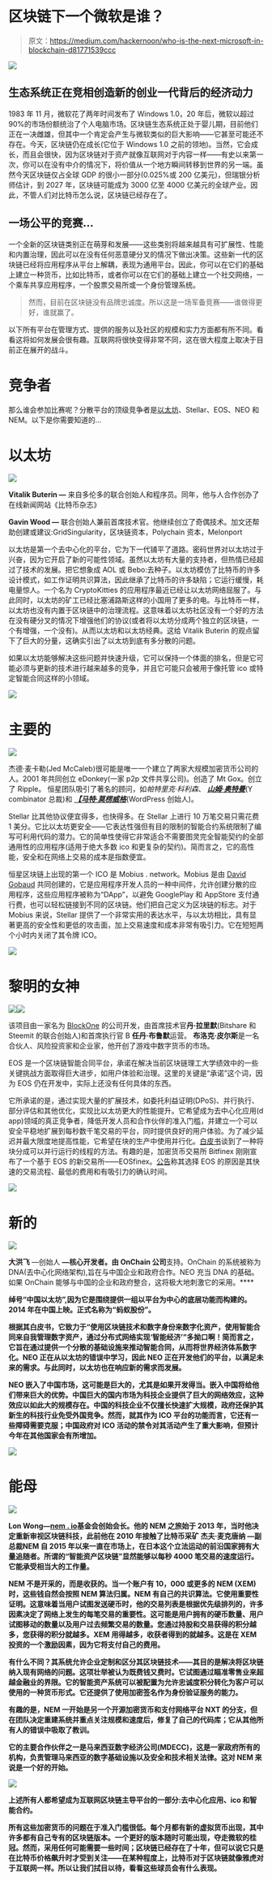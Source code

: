 # 区块链下一个微软是谁？

> 原文：<https://medium.com/hackernoon/who-is-the-next-microsoft-in-blockchain-d81771539ccc>

![](img/284c9dfcfe9a1c3e6463389113b6dfae.png)

## 生态系统正在竞相创造新的创业一代背后的经济动力

1983 年 11 月，微软花了两年时间发布了 Windows 1.0，20 年后，微软以超过 90%的市场份额统治了个人电脑市场。区块链生态系统正处于婴儿期，目前他们正在一决雌雄，但其中一个肯定会产生与微软类似的巨大影响——它甚至可能还不存在。今天，区块链仍在成长(它位于 Windows 1.0 之前的领地)。当然，它会成长，而且会很快，因为区块链对于资产就像互联网对于内容一样——有史以来第一次，你可以在没有中介的情况下，将价值从一个地方瞬间转移到世界的另一端。虽然今天区块链仅占全球 GDP 的很小一部分(0.025%或 200 亿美元)，但瑞银分析师估计，到 2027 年，区块链可能成为 3000 亿至 4000 亿美元的全球产业。因此，不管人们对比特币怎么说，区块链已经存在了。

## 一场公平的竞赛…

一个全新的区块链类别正在萌芽和发展——这些类别将越来越具有可扩展性、性能和内置治理，因此可以在没有任何恶意硬分叉的情况下做出决策。这些新一代的区块链已经将应用程序从平台上解耦，表现为通用平台。因此，你可以在它们的基础上建立一种货币，比如比特币，或者你可以在它们的基础上建立一个社交网络，一个乘车共享应用程序，一个股票交易所或一个身份管理系统。

> 然而，目前在区块链没有品牌忠诚度。所以这是一场军备竞赛——谁做得更好，谁就赢了。

以下所有平台在管理方式、提供的服务以及社区的规模和实力方面都有所不同。看看这将如何发展会很有趣。互联网将很快变得非常不同，这在很大程度上取决于目前正在展开的战斗。

# 竞争者

那么谁会参加比赛呢？分散平台的顶级竞争者是[以太坊](https://hackernoon.com/tagged/ethereum)、Stellar、EOS、NEO 和 NEM。以下是你需要知道的…

# 以太坊

![](img/545e328c7c0ee36dcc290f67dfa932cf.png)

**Vitalik Buterin —** 来自多伦多的联合创始人和程序员。同年，他与人合作创办了在线新闻网站《比特币杂志》

**Gavin Wood —** 联合创始人兼前首席技术官。他继续创立了奇偶技术。加文还帮助创建或建议:GridSingularity，区块链资本，Polychain 资本，Melonport

以太坊是第一个去中心化的平台，它为下一代铺平了道路。密码世界对以太坊过于兴奋，因为它开启了新的可能性领域。虽然以太坊有大量的支持者，但热情已经超过了技术的发展。把它想象成 AOL 或 Bebo:去种子。以太坊模仿了比特币的许多设计模式，如工作证明共识算法，因此继承了比特币的许多缺陷；它运行缓慢，耗电量惊人。一个名为 CryptoKitties 的应用程序最近已经让以太坊网络屈服了。与此同时，以太坊的矿工已经比塞浦路斯这样的小国用了更多的电。与比特币一样，以太坊也没有内置于区块链中的治理流程。这意味着以太坊社区没有一个好的方法在没有硬分叉的情况下增强他们的协议(或者将以太坊分成两个独立的区块链，一个有增强，一个没有)。从而以太坊和以太坊经典。这给 Vitalik Buterin 的观点留下了巨大的分量，这确实引出了以太坊到底有多分散的问题。

如果以太坊能够解决这些问题并快速升级，它可以保持一个体面的排名，但是它可能必须与更新的技术进行越来越多的竞争，并且它可能只会被用于像托管 ico 或特定智能合同这样的小领域。

![](img/13c4604692e99883eca708406bb58bb0.png)

# 主要的

![](img/60d7c409761c6c5d02c105862f0cd982.png)

杰德·麦卡勒(Jed McCaleb)很可能是唯一一个建立了两家大规模加密货币公司的人。2001 年共同创立 eDonkey(一家 p2p 文件共享公司)。创造了 Mt Gox。创立了 Ripple。
恒星团队吸引了著名的顾问，如*帕特里克·科利森*、 [***山姆·奥特曼***](https://medium.com/u/22acd7905c72)(Y combinator 总裁)和 [***【马特·莫楞威格***](https://medium.com/u/45af3b7db7a9)(WordPress 创始人)。

Stellar 比其他协议便宜得多，也快得多。在 Stellar 上进行 10 万笔交易只需花费 1 美分。它比以太坊更安全——它表达性强但有目的限制的智能合约系统限制了编写可利用代码的潜力。它的简单性使得它非常适合不需要图灵完全智能契约的全部通用性的应用程序(适用于绝大多数 ico 和更复杂的契约)。简而言之，它的高性能，安全和在网络上交易的成本是指数便宜。

恒星区块链上出现的第一个 ICO 是 Mobius . network。Mobius 是由 [David Gobaud](https://medium.com/u/1c8ade53428c) 共同创建的，它是应用程序开发人员的一种中间件，允许创建分散的应用程序，这些应用程序被称为“DApp”，以避免 GooglePlay 和 AppStore 支付通行费，也可以轻松链接到不同的区块链。他们把自己定义为区块链的标志。对于 Mobius 来说，Stellar 提供了一个非常实用的表达水平，与以太坊相比，具有显著更高的安全性和更低的攻击面，加上交易速度和成本非常有吸引力。它在短短两个小时内关闭了其令牌 ICO。

![](img/c75a04156eb23c802dc25112edd33735.png)

# 黎明的女神

![](img/7691903708322bd894d4d8cb16b3b47c.png)![](img/539529937bd34324d702dafa7dc256fb.png)

该项目由一家名为 [BlockOne](http://www.block.one/) 的公司开发，由首席技术官**丹·拉里默**(Bitshare 和 Steemit 的联合创始人)和首席执行官 B **任丹·布鲁默**运营。
**布洛克·皮尔斯**是一名合伙人、风险投资家和企业家，他开创了游戏中数字货币的市场。

EOS 是一个区块链智能合同平台，承诺在解决当前区块链理工大学绩效中的一些关键挑战方面取得巨大进步，如用户体验和治理。这里的关键是“承诺”这个词，因为 EOS 仍在开发中，实际上还没有任何具体的东西。

它所承诺的是，通过实现大量的扩展技术，如委托利益证明(DPoS)、并行执行、部分评估和其他优化，实现比以太坊更大的性能提升。它希望成为去中心化应用(d app)领域的真正竞争者，降低开发人员和合作伙伴的准入门槛，并建立一个可以安全平稳地扩展到每秒数千笔交易的平台，同时提供良好的用户体验。为了减少延迟并最大限度地提高性能，它希望在块的生产中使用并行化。[白皮书](https://github.com/EOSIO/Documentation/blob/master/TechnicalWhitePaper.md#accounts)谈到了一种将块分成可以并行运行的线程的方法。有趣的是，加密货币交易所 Bitfinex 刚刚宣布了一个基于 EOS 的新交易所——EOSfinex。[公告](/bitfinex/announcing-eosfinex-69eea273369f)称其选择 EOS 的原因是其快速的交易流程、最低的费用和有吸引力的确认时间。

![](img/2fefdfa63deea83564f495d644410217.png)

# 新的

![](img/92b83934cc47f5047ccdb7d225e9e07f.png)

**大洪飞** —创始人
**—核心开发者。由 OnChain 公司**支持。OnChain 的系统被称为 DNA(去中心化网络架构),旨在与中国企业和政府合作。NEO 充当 DNA 的基础。如果 OnChain 能够与中国的企业和政府整合，这将极大地刺激它的采用。****

**绰号“中国以太坊”,因为它是围绕提供一组以平台为中心的底层功能而构建的。2014 年在中国上映。正式名称为“蚂蚁股份”。**

**根据其白皮书，它致力于“使用区块链技术和数字身份来数字化资产，使用智能合同来自我管理数字资产，通过分布式网络实现‘智能经济’”多拗口啊！简而言之，它旨在通过提供一个分散的基础设施来推动智能合同，从而将世界经济体系数字化。NEO 正在从以太坊的错误中学习，因此 NEO 正在开发他们的平台，以满足未来的需求。与此同时，以太坊也在响应新的需求而发展。**

**NEO 嵌入了中国市场，这可能是巨大的，尤其是如果开发得当。嵌入中国将给他们带来巨大的优势。中国巨大的国内市场为科技企业提供了巨大的网络效应，这种效应以如此大的规模存在。中国的科技企业不仅擅长快速扩大规模，政府还保护其新生的科技行业免受外国竞争。然而，就其作为 ICO 平台的功能而言，它还有一些障碍需要克服；中国政府对 ICO 活动的禁令对其活动产生了重大影响，但预计今年在其他国家会有所增加。**

**![](img/e886feffbd120b653055a10fbc066234.png)**

# **能母**

**![](img/2139beb1766b42965a6c2fac33f59e41.png)**

****Lon Wong**—[nem . io](https://nem.io/)基金会创始会长。他的 NEM 之旅始于 2013 年，当时他决定重新审视区块链科技，此前他在 2010 年接触了比特币采矿
**杰夫·麦克唐纳** —副总裁NEM 自 2015 年以来一直在市场上，在日本这个立法运动的前沿国家拥有大量追随者。所谓的“智能资产区块链”显然能够以每秒 4000 笔交易的速度运行。它能承受相当大的工作量。**

**NEM 不是开采的，而是收获的。当一个账户有 10，000 或更多的 NEM (XEM)时，这些钱自然会按照 NEM 算法归属。NEM 有自己的共识算法。它使用重要性证明。这意味着当用户试图发送硬币时，他的交易列表是根据优先级排列的，许多因素决定了网络上发生的每笔交易的重要性。这可能是用户拥有的硬币数量、用户试图移动的数量以及用户过去频繁交易的数量。您通过持股和交易获得的积分越多，您获得的积分就越多。XEM 用得越多，收获者得到的就越多。这是在 XEM 投资的一个激励因素，因为它将支付自己的费用。**

**有什么不同？其系统允许企业定制和区分其区块链技术——其目的是解决将区块链纳入现有网络的问题。这项壮举被认为既费钱又费时。它试图通过瞄准零售业来超越金融业的界限。它的智能资产系统可以被配置为允许忠诚度积分转化为客户可以使用的一种货币形式。它还提供了使用加密签名作为身份验证服务的能力。**

**有趣的是，NEM 一开始是另一个开源加密货币和支付网络平台 NXT 的分支，但在团队决定重建系统并重点关注规模和速度后，修复了自己的代码库；它从其他所有人的错误中吸取了教训。**

**它的主要合作伙伴之一是马来西亚数字经济公司(MDECC)，这是一家政府所有的机构，负责管理马来西亚的数字基础设施以及安全和技术相关法律。这对 NEM 来说是一个好的开始。**

**![](img/d89943fb7f7ee276a7c498389ca4dfd2.png)**

**上述所有人都希望成为互联网区块链主导平台的一部分:去中心化应用、ico 和智能合约。**

**所有这些加密货币的问题在于准入门槛很低。每个月都有新的虚拟货币出现，其中许多都有自己专有的区块链版本。一个更好的版本随时可能出现，夺走微软的桂冠。然而，采用任何可能需要一些时间；区块链已经存在了十年，但可以说它只是在比特币价格飙升时才受到关注——在某种程度上，比特币对于区块链就像雅虎对于互联网一样。所以让我们拭目以待，看看这些球员会有什么表现。**